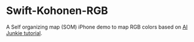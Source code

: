 # Swift-Kohonen-RGB
A Self organizing map (SOM) iPhone demo to map RGB colors based on [AI Junkie tutorial](http://www.ai-junkie.com/ann/som/som1.html).
